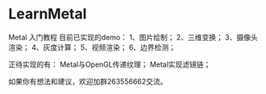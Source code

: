 # LearnMetal
Metal 入门教程
目前已实现的demo：
1、图片绘制；
2、三维变换；
3、摄像头渲染；
4、灰度计算；
5、视频渲染；
6、边界检测；

正待实现的有：
Metal与OpenGL传递纹理；
Metal实现滤镜链；

如果你有想法和建议，欢迎加群263556662交流。
